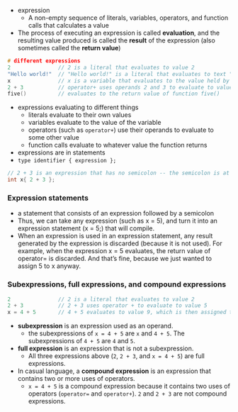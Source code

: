 - expression
	- A non-empty sequence of literals, variables, operators, and function calls that calculates a value
- The process of executing an expression is called **evaluation**, and the resulting value produced is called the **result** of the expression (also sometimes called the **return value**)

```cpp
# different expressions
2               // 2 is a literal that evaluates to value 2
"Hello world!"  // "Hello world!" is a literal that evaluates to text "Hello world!"
x               // x is a variable that evaluates to the value held by variable x
2 + 3           // operator+ uses operands 2 and 3 to evaluate to value 5
five()          // evaluates to the return value of function five()
```
- expressions evaluating to different things
	- literals evaluate to their own values
	- variables evaluate to the value of the variable
	- operators (such as `operator+`) use their operands to evaluate to some other value
	- function calls evaluate to whatever value the function returns
- expressions are in statements
- `type identifier { expression };`
```cpp
// 2 + 3 is an expression that has no semicolon -- the semicolon is at the end of the statement containing the expression
int x{ 2 + 3 }; 
```

### Expression statements
- a statement that consists of an expression followed by a semicolon
- Thus, we can take any expression (such as x = 5), and turn it into an expression statement (x = 5;) that will compile.
- When an expression is used in an expression statement, any result generated by the expression is discarded (because it is not used). For example, when the expression x = 5 evaluates, the return value of operator= is discarded. And that’s fine, because we just wanted to assign 5 to x anyway.
### Subexpressions, full expressions, and compound expressions
```cpp
2               // 2 is a literal that evaluates to value 2
2 + 3           // 2 + 3 uses operator + to evaluate to value 5
x = 4 + 5       // 4 + 5 evaluates to value 9, which is then assigned to variable x
```
- **subexpression** is an expression used as an operand.
	- the subexpressions of `x = 4 + 5` are `x` and `4 + 5`. The subexpressions of `4 + 5` are `4` and `5`.
- **full expression** is an expression that is not a subexpression. 
	- All three expressions above (`2`, `2 + 3`, and `x = 4 + 5`) are full expressions.
- In casual language, a **compound expression** is an expression that contains two or more uses of operators. 
	- `x = 4 + 5` is a compound expression because it contains two uses of operators (`operator=` and `operator+`). `2` and `2 + 3` are not compound expressions.